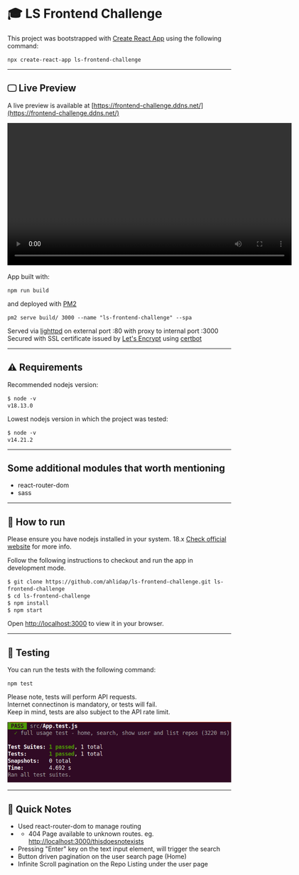 # 🎓 LS Frontend Challenge

This project was bootstrapped with [Create React App](https://github.com/facebook/create-react-app) using the following command:

```
npx create-react-app ls-frontend-challenge
```

<hr>

## 🖵 Live Preview

A live preview is available at [https://frontend-challenge.ddns.net/](https://frontend-challenge.ddns.net/)


<video controls style="width:640px; height: auto;">
  <source src="./src/assets/recorded_live_demo.mp4" type="video/mp4" />
  Your browser does not support the video tag.
</video>

App built with:
```
npm run build
```

and deployed with [PM2](https://pm2.keymetrics.io/)
```
pm2 serve build/ 3000 --name "ls-frontend-challenge" --spa
```

Served via [lighttpd](https://www.lighttpd.net/) on external port :80 with proxy to internal port :3000 \
Secured with SSL certificate issued by [Let's Encrypt](https://letsencrypt.org/) using [certbot](https://certbot.eff.org/)

<hr>

## ⚠️ Requirements

Recommended nodejs version:

```
$ node -v
v18.13.0
```

Lowest nodejs version in which the project was tested:

```
$ node -v
v14.21.2
```

<hr>

## Some additional modules that worth mentioning

- react-router-dom
- sass
<hr>

## 🔧 How to run

Please ensure you have nodejs installed in your system. 18.x 
[Check official website](https://nodejs.org/en/) for more info.

Follow the following instructions to checkout and run the app in development mode.
```
$ git clone https://github.com/ahlidap/ls-frontend-challenge.git ls-frontend-challenge
$ cd ls-frontend-challenge
$ npm install
$ npm start
```

Open [http://localhost:3000](http://localhost:3000) to view it in your browser.

<hr>

## 🧪 Testing

You can run the tests with the following command:
```
npm test
```

Please note, tests will perform API requests.\
Internet connectinon is mandatory, or tests will fail.\
Keep in mind, tests are also subject to the API rate limit.

<img src="./src/assets/tests_passed.png">

<hr>

## 📜 Quick Notes

- Used react-router-dom to manage routing
- - 404 Page available to unknown routes. eg. [http://localhost:3000/thisdoesnotexists](http://localhost:3000/thisdoesnotexists)
- Pressing "Enter" key on the text input element, will trigger the search
- Button driven pagination on the user search page (Home)
- Infinite Scroll pagination on the Repo Listing under the user page
